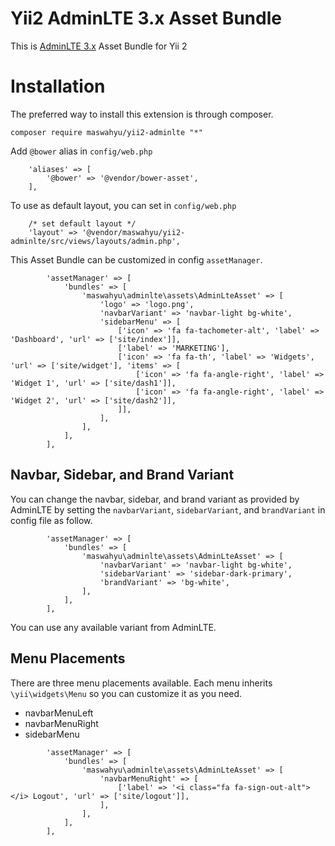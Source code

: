 Yii2 AdminLTE 3.x Asset Bundle
==============================

This is [AdminLTE 3.x](https://adminlte.io/themes/dev/AdminLTE/index3.html) Asset Bundle for Yii 2

# Installation

The preferred way to install this extension is through composer.

```
composer require maswahyu/yii2-adminlte "*"
```

Add `@bower` alias in `config/web.php`

```
    'aliases' => [
        '@bower' => '@vendor/bower-asset',
    ],
```

To use as default layout, you can set in `config/web.php`

```
    /* set default layout */
    'layout' => '@vendor/maswahyu/yii2-adminlte/src/views/layouts/admin.php',
```

This Asset Bundle can be customized in config `assetManager`.

```
        'assetManager' => [
            'bundles' => [
                'maswahyu\adminlte\assets\AdminLteAsset' => [
                    'logo' => 'logo.png',
                    'navbarVariant' => 'navbar-light bg-white',
                    'sidebarMenu' => [
                        ['icon' => 'fa fa-tachometer-alt', 'label' => 'Dashboard', 'url' => ['site/index']],
                        ['label' => 'MARKETING'],
                        ['icon' => 'fa fa-th', 'label' => 'Widgets', 'url' => ['site/widget'], 'items' => [
                            ['icon' => 'fa fa-angle-right', 'label' => 'Widget 1', 'url' => ['site/dash1']],
                            ['icon' => 'fa fa-angle-right', 'label' => 'Widget 2', 'url' => ['site/dash2']],
                        ]],
                    ],
                ],
            ],
        ],
```

## Navbar, Sidebar, and Brand Variant

You can change the navbar, sidebar, and brand variant as provided by AdminLTE by setting the `navbarVariant`, `sidebarVariant`, and `brandVariant` in config file as follow.

```
        'assetManager' => [
            'bundles' => [
                'maswahyu\adminlte\assets\AdminLteAsset' => [
                    'navbarVariant' => 'navbar-light bg-white',
                    'sidebarVariant' => 'sidebar-dark-primary',
                    'brandVariant' => 'bg-white',
                ],
            ],
        ],
```

You can use any available variant from AdminLTE.

## Menu Placements

There are three menu placements available. Each menu inherits `\yii\widgets\Menu` so you can customize it as you need.

- navbarMenuLeft
- navbarMenuRight
- sidebarMenu

```
        'assetManager' => [
            'bundles' => [
                'maswahyu\adminlte\assets\AdminLteAsset' => [
                    'navbarMenuRight' => [
                        ['label' => '<i class="fa fa-sign-out-alt"></i> Logout', 'url' => ['site/logout']],
                    ],
                ],
            ],
        ],
```